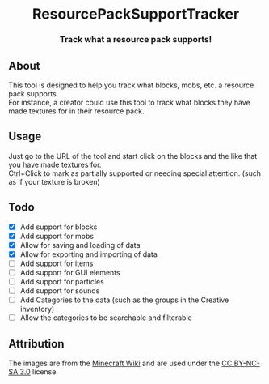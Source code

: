 <div align="center">
  <h1>ResourcePackSupportTracker</h1>
  <h3>Track what a resource pack supports!</h3>
</div>

## About

This tool is designed to help you track what blocks, mobs, etc. a resource pack supports.  
For instance, a creator could use this tool to track what blocks they have made textures for in their resource pack.

## Usage

Just go to the URL of the tool and start click on the blocks and the like that you have made textures for.  
Ctrl+Click to mark as partially supported or needing special attention. (such as if your texture is broken)

## Todo

- [x] Add support for blocks
- [x] Add support for mobs
- [x] Allow for saving and loading of data
- [x] Allow for exporting and importing of data
- [ ] Add support for items
- [ ] Add support for GUI elements
- [ ] Add support for particles
- [ ] Add support for sounds
- [ ] Add Categories to the data (such as the groups in the Creative inventory)
- [ ] Allow the categories to be searchable and filterable

## Attribution

The images are from the [Minecraft Wiki](https://minecraft.wiki/) and are used under the [CC BY-NC-SA 3.0](https://creativecommons.org/licenses/by-nc-sa/3.0/) license.
